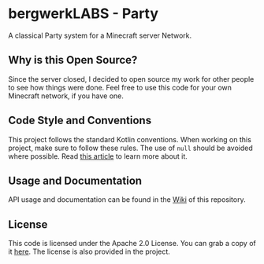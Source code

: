 bergwerkLABS - Party
====================

A classical Party system for a Minecraft server Network.

Why is this Open Source?
------------------------

Since the server closed, I decided to open source my work for other people to see how things were done.
Feel free to use this code for your own Minecraft network, if you have one. 

Code Style and Conventions
--------------------------

This project follows the standard Kotlin conventions. When working on this project, make sure to 
follow these 
rules. The use of `null` should be avoided where possible. Read [this article](https://github.com/google/guava/wiki/UsingAndAvoidingNullExplained) to learn more about it.

Usage and Documentation
-----------------------

API usage and documentation can be found in the [Wiki](https://github.com/Freggy/labs-framework/wiki) of this repository.

License
-------

This code is licensed under the Apache 2.0 License. You can grab a copy of it [here](https://www.apache.org/licenses/LICENSE-2.0).
The license is also provided in the project.
